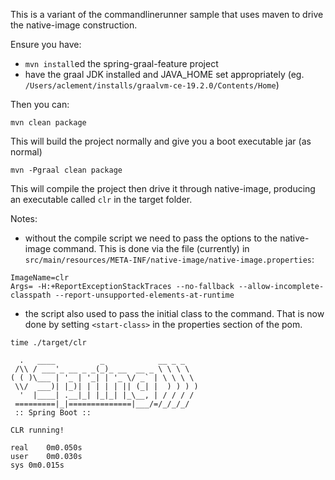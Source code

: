 This is a variant of the commandlinerunner sample that uses maven to drive the native-image construction.

Ensure you have:
- `mvn install`ed the spring-graal-feature project
- have the graal JDK installed and JAVA_HOME set appropriately (eg. `/Users/aclement/installs/graalvm-ce-19.2.0/Contents/Home`)

Then you can:

`mvn clean package`

This will build the project normally and give you a boot executable jar (as normal)


`mvn -Pgraal clean package`

This will compile the project then drive it through native-image, producing an executable called `clr` in the target folder.

Notes:
- without the compile script we need to pass the options to the native-image command. This is done via the file (currently) in `src/main/resources/META-INF/native-image/native-image.properties`:
```
ImageName=clr
Args= -H:+ReportExceptionStackTraces --no-fallback --allow-incomplete-classpath --report-unsupported-elements-at-runtime
```
- the script also used to pass the initial class to the command. That is now done by setting `<start-class>` in the properties section of the pom.

```
time ./target/clr

  .   ____          _            __ _ _
 /\\ / ___'_ __ _ _(_)_ __  __ _ \ \ \ \
( ( )\___ | '_ | '_| | '_ \/ _` | \ \ \ \
 \\/  ___)| |_)| | | | | || (_| |  ) ) ) )
  '  |____| .__|_| |_|_| |_\__, | / / / /
 =========|_|==============|___/=/_/_/_/
 :: Spring Boot ::

CLR running!

real	0m0.050s
user	0m0.030s
sys	0m0.015s
```
